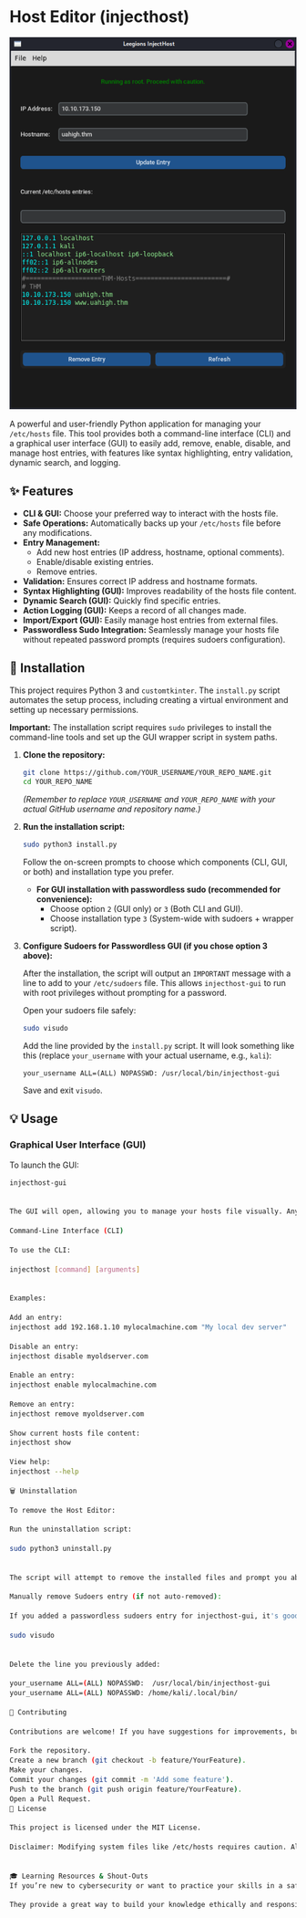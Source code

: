 # Host Editor (injecthost)


<p align="center">
  <img src="https://github.com/RootHaktivity/Leegoins-InjectHost/blob/2d82045dce0a439c247df6f0de78de4747baf85a/Leegions-InjectHost-Screenshot.png" alt="Leegions InjectHost Screenshot" />
</p>


A powerful and user-friendly Python application for managing your `/etc/hosts` file. This tool provides both a command-line interface (CLI) and a graphical user interface (GUI) to easily add, remove, enable, disable, and manage host entries, with features like syntax highlighting, entry validation, dynamic search, and logging.

## ✨ Features

-   **CLI & GUI:** Choose your preferred way to interact with the hosts file.
-   **Safe Operations:** Automatically backs up your `/etc/hosts` file before any modifications.
-   **Entry Management:**
    -   Add new host entries (IP address, hostname, optional comments).
    -   Enable/disable existing entries.
    -   Remove entries.
-   **Validation:** Ensures correct IP address and hostname formats.
-   **Syntax Highlighting (GUI):** Improves readability of the hosts file content.
-   **Dynamic Search (GUI):** Quickly find specific entries.
-   **Action Logging (GUI):** Keeps a record of all changes made.
-   **Import/Export (GUI):** Easily manage host entries from external files.
-   **Passwordless Sudo Integration:** Seamlessly manage your hosts file without repeated password prompts (requires sudoers configuration).

## 🚀 Installation

This project requires Python 3 and `customtkinter`. The `install.py` script automates the setup process, including creating a virtual environment and setting up necessary permissions.

**Important:** The installation script requires `sudo` privileges to install the command-line tools and set up the GUI wrapper script in system paths.

1.  **Clone the repository:**

    ```bash
    git clone https://github.com/YOUR_USERNAME/YOUR_REPO_NAME.git
    cd YOUR_REPO_NAME
    ```

    *(Remember to replace `YOUR_USERNAME` and `YOUR_REPO_NAME` with your actual GitHub username and repository name.)*

2.  **Run the installation script:**

    ```bash
    sudo python3 install.py
    ```

    Follow the on-screen prompts to choose which components (CLI, GUI, or both) and installation type you prefer.

    -   **For GUI installation with passwordless sudo (recommended for convenience):**
        -   Choose option `2` (GUI only) or `3` (Both CLI and GUI).
        -   Choose installation type `3` (System-wide with sudoers + wrapper script).

3.  **Configure Sudoers for Passwordless GUI (if you chose option 3 above):**

    After the installation, the script will output an `IMPORTANT` message with a line to add to your `/etc/sudoers` file. This allows `injecthost-gui` to run with root privileges without prompting for a password.

    Open your sudoers file safely:

    ```bash
    sudo visudo
    ```

    Add the line provided by the `install.py` script. It will look something like this (replace `your_username` with your actual username, e.g., `kali`):

    ```
    your_username ALL=(ALL) NOPASSWD: /usr/local/bin/injecthost-gui
    ```

    Save and exit `visudo`.

## 💡 Usage

### Graphical User Interface (GUI)

To launch the GUI:

```bash
injecthost-gui


The GUI will open, allowing you to manage your hosts file visually. Any output or errors from the GUI will be logged to ~/injecthost-gui.log (in your home directory).

Command-Line Interface (CLI)

To use the CLI:

injecthost [command] [arguments]


Examples:

Add an entry:
injecthost add 192.168.1.10 mylocalmachine.com "My local dev server"

Disable an entry:
injecthost disable myoldserver.com

Enable an entry:
injecthost enable mylocalmachine.com

Remove an entry:
injecthost remove myoldserver.com

Show current hosts file content:
injecthost show

View help:
injecthost --help

🗑️ Uninstallation

To remove the Host Editor:

Run the uninstallation script:

sudo python3 uninstall.py


The script will attempt to remove the installed files and prompt you about removing the sudoers entry.

Manually remove Sudoers entry (if not auto-removed):

If you added a passwordless sudoers entry for injecthost-gui, it's good practice to remove it manually if the uninstall script doesn't.

sudo visudo


Delete the line you previously added:

your_username ALL=(ALL) NOPASSWD:  /usr/local/bin/injecthost-gui
your_username ALL=(ALL) NOPASSWD: /home/kali/.local/bin/

🤝 Contributing

Contributions are welcome! If you have suggestions for improvements, bug reports, or want to add new features, please feel free to:

Fork the repository.
Create a new branch (git checkout -b feature/YourFeature).
Make your changes.
Commit your changes (git commit -m 'Add some feature').
Push to the branch (git push origin feature/YourFeature).
Open a Pull Request.
📄 License

This project is licensed under the MIT License.

Disclaimer: Modifying system files like /etc/hosts requires caution. Always ensure you understand the changes you are making. The author is not responsible for any system issues arising from improper use.


🎓 Learning Resources & Shout-Outs
If you’re new to cybersecurity or want to practice your skills in a safe, legal environment, check out platforms like TryHackMe, Hack The Box, and OverTheWire. These sites offer hands-on labs, challenges, and guided learning paths that are perfect for beginners and professionals alike.

They provide a great way to build your knowledge ethically and responsibly—just like this project encourages safe and authorized system management.
